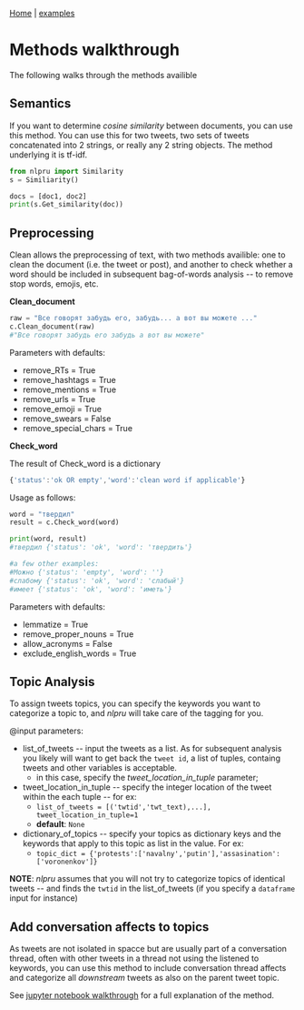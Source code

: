 [Home](../README.md) | [examples](../examples/README.md)

# Methods walkthrough

The following walks through the methods availible

## Semantics

If you want to determine *cosine similarity* between documents, you can use this method. You can use this for two tweets, two sets of tweets concatenated into 2 strings, or really any 2 string objects. The method underlying it is tf-idf.

```python
from nlpru import Similarity
s = Similiarity()

docs = [doc1, doc2]
print(s.Get_similarity(doc))
```

## Preprocessing

Clean allows the preprocessing of text, with two methods availible: one to clean the document (i.e. the tweet or post), and another to check whether a word should be included in subsequent bag-of-words analysis -- to remove stop words, emojis, etc.

**Clean_document**
```python
raw = "Все говорят забудь его, забудь... а вот вы можете ..."
c.Clean_document(raw)
#"Все говорят забудь его забудь а вот вы можете"
```
Parameters with defaults:
* remove_RTs = True
* remove_hashtags = True
* remove_mentions = True
* remove_urls = True
* remove_emoji = True
* remove_swears = False
* remove_special_chars = True


**Check_word**

The result of Check_word is a dictionary 
```javascript
{'status':'ok OR empty','word':'clean word if applicable'}
```

Usage as follows:
```python
word = "твердил"
result = c.Check_word(word)

print(word, result)
#твердил {'status': 'ok', 'word': 'твердить'}

#a few other examples:
#Можно {'status': 'empty', 'word': ''}
#слабому {'status': 'ok', 'word': 'слабый'}
#имеет {'status': 'ok', 'word': 'иметь'}
```
Parameters with defaults:
* lemmatize = True 
* remove_proper_nouns = True
* allow_acronyms = False 
* exclude_english_words = True

## Topic Analysis

To assign tweets topics, you can specify the keywords you want to categorize a topic to, and *nlpru* will take care of the tagging for you. 

@input parameters:
* list_of_tweets -- input the tweets as a list. As for subsequent analysis you likely will want to get back the `tweet id`, a list of tuples, containg tweets and other variables is acceptable. 
    * in this case, specify the *tweet_location_in_tuple* parameter;
* tweet_location_in_tuple -- specify the integer location of the tweet within the each tuple -- for ex:
    * `list_of_tweets = [('twtid','twt_text),...], tweet_location_in_tuple=1`
    * **default**: `None`
* dictionary_of_topics -- specify your topics as dictionary keys and the keywords that apply to this topic as list in the value. For ex:
    * `topic_dict = {'protests':['navalny','putin'],'assasination':['voronenkov']}`

**NOTE**: *nlpru* assumes that you will not try to categorize topics of identical tweets -- and finds the `twtid` in the list_of_tweets (if you specify a `dataframe` input for instance)

## Add conversation affects to topics

As tweets are not isolated in spacce but are usually part of a conversation thread, often with other tweets in a thread not using the listened to keywords, you can use this method to include conversation thread affects and categorize all *downstream* tweets as also on the parent tweet topic. 
    
See [jupyter notebook walkthrough](../examples/Categorizing_by_topic_using_conversation_threads.ipynb) for a full explanation of the method.